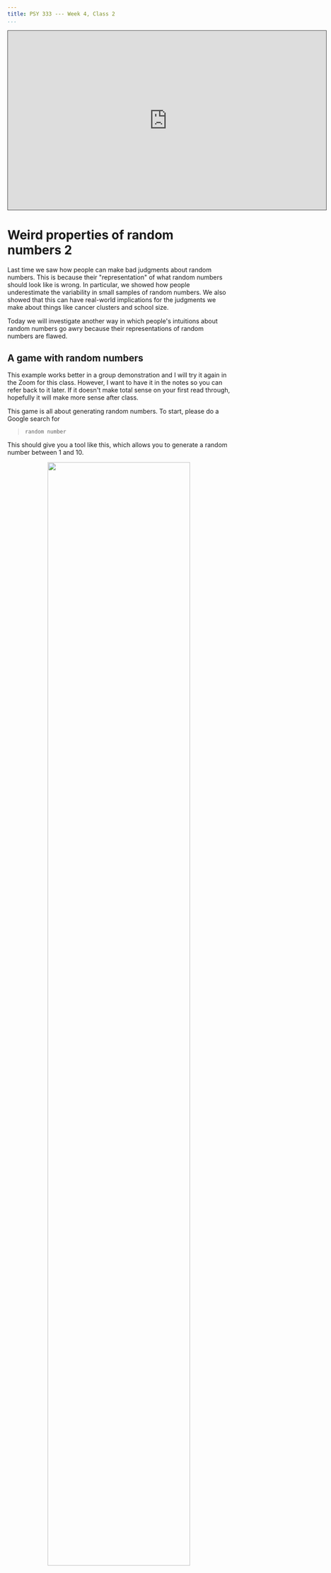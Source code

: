 ```yaml
---
title: PSY 333 --- Week 4, Class 2
...
```


<iframe src="https://arizona.hosted.panopto.com/Panopto/Pages/Embed.aspx?id=f13360e3-eca1-4916-9d62-ac2401303be5&autoplay=false&offerviewer=true&showtitle=true&showbrand=false&start=0&interactivity=all" height="405" width="720" style="border: 1px solid #464646;" allowfullscreen allow="autoplay"></iframe>

# Weird properties of random numbers 2

Last time we saw how people can make bad judgments about random numbers.  This is because their "representation" of what random numbers should look like is wrong.  In particular, we showed how people underestimate the variability in small samples of random numbers.  We also showed that this can have real-world implications for the judgments we make about things like cancer clusters and school size.

Today we will investigate another way in which people's intuitions about random numbers go awry because their representations of random numbers are flawed.





## A game with random numbers

This example works better in a group demonstration and I will try it again in the Zoom for this class.  However, I want to have it in the notes so you can refer back to it later.  If it doesn't make total sense on your first read through, hopefully it will make more sense after class.

This game is all about generating random numbers.  To start, please do a Google search for

> `random number`

This should give you a tool like this, which allows you to generate a random number between 1 and 10.

<div style="text-align:center">
<img src="Week_04b_1.png"
     alt=""
     width=80%
      />
</div>

Please generate a random number.

<!--
If you got a high score, do you think you could do it again?  If you got a low score, do you think you could improve?

Do you think, if you played a second time, what you got on the second play would depend at all on what you got on the first play?

Hopefully your answer to the last question is "of course not," they are just random numbers and the next play shouldn't depend on the outcome of the last play.  That's correct, and hopefully it's obvious,
-->


> _If you scored 8 or higher, you are a WINNER!  Congratulations!  You must be really great at generating random numbers.  Now generate another one.  What did you get?  Hopefully you didn't let me down ... if you did you are just proving that positive reinforcement doesn't work._

> _If you scored 3 or lower, you are a LOSER!  I can't believe you could do so badly at generating a random number!  Now generate another one and do a better job this time.  What did you get now?  Hopefully you improved ... if you did, you are proving that negative reinforcement does work._

Of course, the above two statements are crazy!  Please don't take them literally!  I promise none of you are losers!

The point of this game is to illustrate a phenomenon known as "Regression to the Mean."  This is where abnormally high or abnormally low numbers tend to average out in the long run.

In this example, it's clear that the number you get on the second play should be totally unrelated to the number you get on the first play.  So the average on the second play will be 5.5 (average of numbers from 1 to 10).


This is illustrated in a simulated example below (with thousands of random numbers).
<div style="text-align:center">
<img src="Week_04b_4.png"
     alt=""
     width=60%
      />
</div>

For the first round winners, their average on the first round is 9.  This is not surprising since we defined these winners as having a score of 8 or more.  Their average appears to "get worse" on the second round, but that's only because they are "regressing to the mean" on the second round.

For the first round losers, their average on the first round is 2.  Again this is not surprising.  Their average appears to "get better" on the second round, but that's also only because they are "regressing to the mean" on the second round.

Hopefully this example seems trivial.  But as we shall see, when regression to the mean crops up in the real world it can fool even the smartest of us ...


<!--
What you've just done is an example that I like to do live in an in-person class.  When we do this in a crowded lecture theatre, we're virtually guaranteed to get several "winners" and "losers" every time.

But when the winners play again, they do worse on average than they did the first time.  This is not surprising because it's a random number and the second time their average will be around 5 (here's a simulation)

<div style="text-align:center">
<img src="Week_04b_2.png"
     alt=""
     width=80%
      />
</div>

And when the losers play again, they do better, again because their average is around 5



<div style="text-align:center">
<img src="Week_04b_3.png"
     alt=""
     width=80%
      />
iv>




At this point you're probably wondering what I'm going on about.  Aren't all the numbers random?  There surely can't be any actual skill involved.


## Regression to the mean
According to [Lee and Smith](https://onlinelibrary.wiley.com/doi/abs/10.1002/bdm.418?casa_token=_UYFGcAJdiYAAAAA:yZ3AHI66_gL0s68YSm35O0FnprMfeQ4UU4SVDGmu7Ms96yATl4evLakGjii3wctg3OBFZNGyskq6j3A)

> _There are few statistical facts more interesting than regression to the mean for two reasons:_

> _First, people encounter it almost every day of their lives._

> _Second, almost nobody understands it._

> _The coupling of these two reasons makes regression to the mean one of the most fundamental sources of error in human judgment, producing fallacious reasoning in medicine, education, government, and, yes, even sports._

So what is Regression to the Mean?  First let's consider an example from Kahneman ...
-->

## Flight school

Once upon a time, Kahneman was asked to present at a flight school for the Isreali air force.  Because he was a psychologist they talked to him about their training techniques.
<div style="text-align:center">
<img src="Week_04b_5.png"
     alt=""
     width=80%
      />
</div>

The instructors claimed that

  * praise after a good maneuver results in a decrease in performance on next try, perhaps because people get lazy when they are praised
  * Conversely, punishment after a bad maneuver results in better performance

Kahneman realized that this pattern of responses could just as easily be caused by random chance.  Specifically he suggested that whether a maneuver was good or bad was purely down to luck.

In that case, if good maneuvers were largely just (good) luck, then the most likely outcome on second try was worse, just by chance.

Likewise if bad maneuvers were also largely (bad) luck, then the most likely outcome on second try was better.

In both cases, the feedback from the instructor was irrelevant.  The outcome of the maneuver was luck both times.  It's just that if, by chance you have good or bad luck the first time, the next time you will be more likely to be average, which either looks like a worsening or improvement relative to the first, random outcome.

That's not to say that instruction and feedback can't be valuable, but that just chance could also explain the results.



## Test scores

<div style="text-align:center">
<img src="Week_04b_6.png"
     alt=""
     width=50%
      />
</div>

Another example comes from school test scores.  A key component in evaluating schools (and the principals of those schools) is whether their test scores are increasing or decreasing over time.

But there's a problem with evaluating this change because test scores are at least partially random.  This means that a school could perform poorly one year just by chance, meaning that the next year it will likely get higher scores just by regressing to the mean.

Likewise a school could, by chance, do great one year and then look like it failed the next year, just by regressing to the mean.

Thus regression to the mean predicts that low ranked schools should be more likely to move up next year and high ranked schools should be more likely to move down. Critically, this prediction is just a property of random numbers and is completely independent of the principal or whatever else is going on in the school!

If we plot the fraction of schools moving up in the ranking as a function of their initial ranking, we find support for this regression to the mean hypothesis.  The lowest ranked schools have a 50% chance of moving up in the rankings next year, but the higher ranked schools have much lower chance of moving up. (Of course they very highest ranked schools can't move up!)

<div style="text-align:center">
<img src="Week_04b_8.png"
     alt=""
     width=80%
      />
</div>

Looking at schools that move down (red line), we see these are more likely to be schools that were initially ranked highly. Again supporting the idea of regression to the mean.

<div style="text-align:center">
<img src="Week_04b_9.png"
     alt=""
     width=80%
      />
</div>
